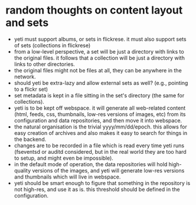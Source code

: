 random thoughts on content layout and sets
===

* yeti must support albums, or sets in flickrese. it must also support sets of sets (collections in flickrese)
* from a low-level perspective, a set will be just a directory with links to the original files. it follows that a collection will be just a directory with links to other directories.
* the original files might not be files at all, they can be anywhere in the network.
* should yeti be extra-lazy and allow external sets as well? (e.g., pointing to a flickr set)
* set metadata is kept in a file sitting in the set's directory (the same for collections).
* yeti is to be kept off webspace. it will generate all web-related content (html, feeds, css, thumbnails, low-res versions of images, etc) from its configuration and data repositories, and then move it into webspace.
* the natural organisation is the trivial yyyy/mm/dd/epoch. this allows for easy creation of archives and also makes it easy to search for things in the backend.
* changes are to be recorded in a file which is read every time yeti runs (fseventsd or auditd considered, but in the real world they are too hard to setup, and might even be impossible).
* in the default mode of operation, the data repositories will hold high-quality versions of the images, and yeti will generate low-res versions and thumbnails which will live in webspace.
* yeti should be smart enough to figure that something in the repository is not high-res, and use it as is. this threshold should be defined in the configuration.